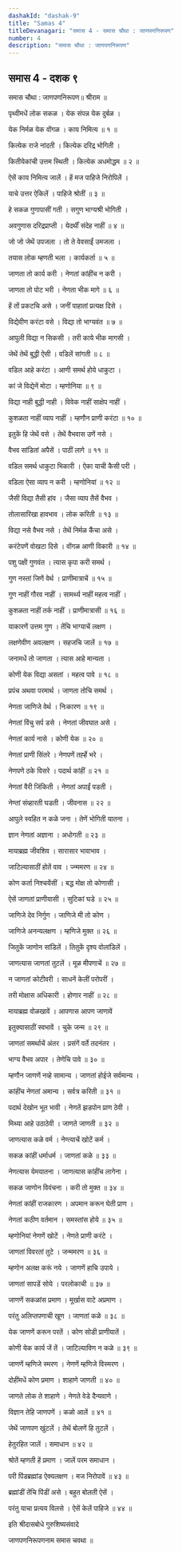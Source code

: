 ```yaml
---
dashakId: "dashak-9"
title: "Samas 4"
titleDevanagari: "समास 4 - समास चौथा : जाणपणनिरूपण"
number: 4
description: "समास चौथा : जाणपणनिरूपण"
---
```


## समास 4 - दशक ९

समास चौथा : जाणपणनिरूपण॥ श्रीराम ॥

पृथ्वीमधें लोक सकळ । येक संपन्न येक दुर्बळ ।

येक निर्मळ येक वोंगळ । काय निमित्य ॥ १ ॥

कित्येक राजे नांदती । कित्येक दरिद्र भोगिती ।

कितीयेकांची उत्तम स्थिती । कित्येक अधमोद्धम ॥ २ ॥

ऐसें काय निमित्य जालें । हें मज पाहिजे निरोपिलें ।

याचे उत्तर ऐकिलें । पाहिजे श्रोतीं ॥ ३ ॥

हे सकळ गुणापासीं गती । सगुण भाग्यश्री भोगिती ।

अवगुणास दरिद्रप्राप्ती । येदर्थीं संदेह नाहीं ॥ ४ ॥

जो जो जेथें उपजला । तो ते वेवसाईं उमजला ।

तयास लोक म्हणती भला । कार्यकर्ता ॥ ५ ॥

जाणता तो कार्य करी । नेणतां कांहींच न करी ।

जाणता तो पोट भरी । नेणता भीक मागे ॥ ६ ॥

हें तों प्रकटचि असे । जनीं पाहातां प्रत्यक्ष दिसे ।

विद्येवीण करंटा वसे । विद्या तो भाग्यवंत ॥ ७ ॥

आपुली विद्या न सिकसी । तरी काये भीक मागसी ।

जेथें तेथें बुद्धी ऐसी । वडिलें सांगती ॥ ८ ॥

वडिल आहे करंटा । आणी समर्थ होये धाकुटा ।

कां जे विद्येनें मोटा । म्हणोनिया ॥ ९ ॥

विद्या नाही बुद्धी नाही । विवेक नाहीं साक्षेप नाहीं ।

कुशळता नाहीं व्याप नाहीं । म्हणौन प्राणी करंटा ॥ १० ॥

इतुकें हि जेथें वसे । तेथें वैभवास उणें नसे ।

वैभव सांडितां अपैसें । पाठीं लागे ॥ ११ ॥

वडिल समर्थ धाकुटा भिकारी । ऐका याची कैसी परी ।

वडिला ऐसा व्याप न करी । म्हणोनियां ॥ १२ ॥

जैसी विद्या तैसी हांव । जैसा व्याप तैसें वैभव ।

तोलासारिखा हावभाव । लोक करिती ॥ १३ ॥

विद्या नसे वैभव नसे । तेथें निर्मळ कैंचा असे ।

करंटेपणें वोखटा दिसे । वोंगळ आणी विकारी ॥ १४ ॥

पशु पक्षी गुणवंत । त्यास कृपा करी समर्थ ।

गुण नस्तां जिणें वेर्थ । प्राणीमात्राचें ॥ १५ ॥

गुण नाहीं गौरव नाहीं । सामर्थ्य नाहीं महत्व नाहीं ।

कुशळता नाहीं तर्क नाहीं । प्राणीमात्रासी ॥ १६ ॥

याकारणें उत्तम गुण । तेंचि भाग्याचें लक्षण ।

लक्षणेवीण अवलक्षण । सहजचि जालें ॥ १७ ॥

जनामधें तो जाणता । त्यास आहे मान्यता ।

कोणी येक विद्या असतां । महत्व पावे ॥ १८ ॥

प्रपंच अथवा परमार्थ । जाणता तोचि समर्थ ।

नेणता जाणिजे वेर्थ । निःकारण ॥ १९ ॥

नेणतां विंचु सर्प डसे । नेणतां जीवघात असे ।

नेणतां कार्य नासे । कोणी येक ॥ २० ॥

नेणतां प्राणी सिंतरे । नेणपणें तर्ह्हे भरे ।

नेणपणे ठके विसरे । पदार्थ कांहीं ॥ २१ ॥

नेणतां वैरी जिंकिती । नेणतां अपाईं पडती ।

नेण्तां संव्हारती घडती । जीवनास ॥ २२ ॥

आपुले स्वहित न कळे जना । तेणें भोगिती यातना ।

ज्ञान नेणतां अज्ञाना । अधोगती ॥ २३ ॥

मायाब्रह्म जीवशिव । सारासार भावाभाव ।

जाटिल्यासाठीं होतें वाव । ज्न्ममरण ॥ २४ ॥

कोण कर्ता निश्चयेंसीं । बद्ध मोक्ष तो कोणासी ।

ऐसें जाणतां प्राणीयासी । सुटिकां घडे ॥ २५ ॥

जाणिजे देव निर्गुण । जाणिजे मी तो कोण ।

जाणिजे अनन्यलक्षण । म्हणिजे मुक्त ॥ २६ ॥

जितुकें जाणोन सांडिलें । तितुकें दृश्य वोलांडिलें ।

जाणत्यास जाणतां तुटलें । मूळ मीपणाचें ॥ २७ ॥

न जाणतां कोटीवरी । साधनें केलीं परोपरीं ।

तरी मोक्षास अधिकारी । होणार नाहीं ॥ २८ ॥

मायाब्रह्म वोळखावें । आपणास आपण जाणावें

इतुक्यासाठीं स्वभावें । चुके जन्म ॥ २९ ॥

जाणतां समर्थाचें अंतर । प्रसंगें वर्ते तदनंतर ।

भाग्य वैभव अपार । तेणेचि पावे ॥ ३० ॥

म्हणौन जाणणें नव्हे सामान्य । जाणतां होईजे सर्वमान्य ।

कांहींच नेणतां अमान्य । सर्वत्र करिती ॥ ३१ ॥

पदार्थ देखोन भूत भावी । नेणतें झडपोन प्राण ठेवी ।

मिथ्या आहे उठाठेवी । जाणते जाणती ॥ ३२ ॥

जाणत्यास कळे वर्म । नेण्त्याचें खोटें कर्म ।

सकळ कांहीं धर्माधर्म । जाणतां कळे ॥ ३३ ॥

नेणत्यास येमयातना । जाणत्यास कांहींच लागेना ।

सकळ जाणोन विवंचना । करी तो मुक्त ॥ ३४ ॥

नेणतां कांहीं राजकारण । अपमान करून घेती प्राण ।

नेणतां कठीण वर्तमान । समस्तांस होये ॥ ३५ ॥

म्हणोनियां नेणणें खोटें । नेणते प्राणी करंटे ।

जाणतां विवरतां तुटे । जन्ममरण ॥ ३६ ॥

म्हणोन अलक्ष करूं नये । जाणणें हाचि उपाये ।

जाणतां सापडें सोये । परलोकाची ॥ ३७ ॥

जाणणें सकळांस प्रमाण । मूर्खास वाटे अप्रमाण ।

परंतु अलिप्तपणाची खूण । जाणतां कळे ॥ ३८ ॥

येक जाणणें करून परतें । कोण सोडी प्राणीयातें ।

कोणी येक कार्य जें तें । जाटिल्याविण न कळे ॥ ३९ ॥

जाणणें म्हणिजे स्मरण । नेणणें म्हणिजे विस्मरण ।

दोहींमधें कोण प्रमाण । शाहाणे जाणती ॥ ४० ॥

जाणते लोक ते शाहाणे । नेणते वेडे दैन्यवाणे ।

विज्ञान तेहि जाणपणें । कळो आलें ॥ ४१ ॥

जेथें जाणपण खुंटलें । तेथें बोलणें हि तुटलें ।

हेतुरहित जालें । समाधान ॥ ४२ ॥

श्रोतें म्हणती हें प्रमाण । जालें परम समाधान ।

परी पिंडब्रह्मांड ऐक्यलक्षण । मज निरोपावें ॥ ४३ ॥

ब्रह्मांडीं तेंचि पिंडीं असे । बहुत बोलती ऐसें ।

परंतु याचा प्रत्यय विलसे । ऐसें केलें पाहिजे ॥ ४४ ॥

इति श्रीदासबोधे गुरुशिष्यसंवादे

जाणपणनिरूपणनाम समास चवथा ॥